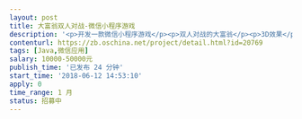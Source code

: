 ```yaml
---                
layout: post       
title: 大富翁双人对战-微信小程序游戏           
description: '<p>开发一款微信小程序游戏</p><p>双人对战的大富翁</p><p>3D效果</p>'     
contenturl: https://zb.oschina.net/project/detail.html?id=20769      
tags: [Java,微信应用]            
salary: 10000-50000元          
publish_time: '已发布 24 分钟'         
start_time: '2018-06-12 14:53:10'           
apply: 0                   
time_range: 1 月              
status: 招募中                  
---                 
```

